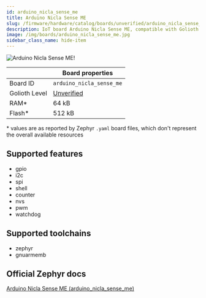 ```yaml
---
id: arduino_nicla_sense_me
title: Arduino Nicla Sense ME
slug: /firmware/hardware/catalog/boards/unverified/arduino_nicla_sense_me
description: IoT board Arduino Nicla Sense ME, compatible with Golioth at unverified level.
image: /img/boards/arduino_nicla_sense_me.jpg
sidebar_class_name: hide-item
---
```


[//]: # (This is an auto-generated file, do not edit! Changes to it will be lost upon re-generation)

![Arduino Nicla Sense ME!](/img/boards/arduino_nicla_sense_me.jpg "Arduino Nicla Sense ME")

|                | Board properties     |
| -------------  | -------------------- |
| Board ID       | `arduino_nicla_sense_me` |
| Golioth Level  | [Unverified](/firmware/hardware#unverified-boards) |
| RAM*           | 64 kB |
| Flash*         | 512 kB |

\* values are as reported by Zephyr `.yaml` board files, which don't represent the overall available resources



## Supported features

* gpio
* i2c
* spi
* shell
* counter
* nvs
* pwm
* watchdog

## Supported toolchains

* zephyr
* gnuarmemb

## Official Zephyr docs

[Arduino Nicla Sense ME (arduino_nicla_sense_me)](https://docs.zephyrproject.org/latest/boards/arduino/nicla_sense_me/doc/index.html)
